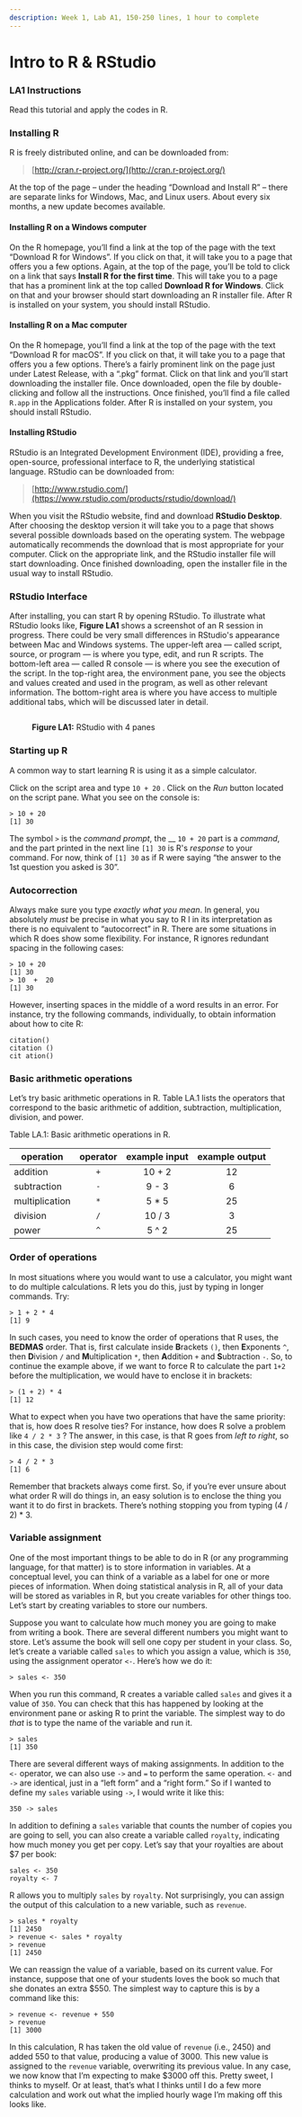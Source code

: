```yaml
---
description: Week 1, Lab A1, 150-250 lines, 1 hour to complete
---
```


# Intro to R & RStudio

### LA1 Instructions

Read this tutorial and apply the codes in R.

### Installing R

R is freely distributed online, and can be downloaded from:

> [http://cran.r-project.org/](http://cran.r-project.org/)

At the top of the page – under the heading “Download and Install R” – there are separate links for Windows, Mac, and Linux users. About every six months, a new update becomes available.&#x20;

#### Installing R on a Windows computer

On the R homepage, you’ll find a link at the top of the page with the text “Download R for Windows”. If you click on that, it will take you to a page that offers you a few options. Again, at the top of the page, you’ll be told to click on a link that says **Install R for the first time**. This will take you to a page that has a prominent link at the top called **Download R for Windows**. Click on that and your browser should start downloading an R installer file. After R is installed on your system, you should install RStudio.

#### Installing R on a Mac computer

On the R homepage, you’ll find a link at the top of the page with the text “Download R for macOS”. If you click on that, it will take you to a page that offers you a few options. There’s a fairly prominent link on the page just under Latest Release, with a “.pkg” format. Click on that link and you’ll start downloading the installer file. Once downloaded, open the file by double-clicking and follow all the instructions. Once finished, you’ll find a file called `R.app` in the Applications folder.  After R is installed on your system, you should install RStudio.

#### Installing RStudio

RStudio is an Integrated Development Environment (IDE), providing a free, open-source, professional interface to R, the underlying statistical language. RStudio can be downloaded from:

> [http://www.rstudio.com/](https://www.rstudio.com/products/rstudio/download/)

When you visit the RStudio website, find and download **RStudio Desktop**. After choosing the desktop version it will take you to a page that shows several possible downloads based on the operating system. The webpage automatically recommends the download that is most appropriate for your computer. Click on the appropriate link, and the RStudio installer file will start downloading. Once finished downloading, open the installer file in the usual way to install RStudio.&#x20;

### RStudio Interface

After installing, you can start R by opening RStudio. To illustrate what RStudio looks like, **Figure LA1** shows a screenshot of an R session in progress. There could be very small differences in RStudio's appearance between Mac and Windows systems. The upper-left area — called script, source, or program — is where you type, edit, and run R scripts. The bottom-left area — called R console — is where you see the execution of the script. In the top-right area, the environment pane, you see the objects and values created and used in the program, as well as other relevant information. The bottom-right area is where you have access to multiple additional tabs, which will be discussed later in detail.

<figure><img src="../../.gitbook/assets/rstudio_interface.png" alt=""><figcaption><p><strong>Figure LA1:</strong> RStudio with 4 panes</p></figcaption></figure>

### Starting up R

A common way to start learning R is using it as a simple calculator.&#x20;

Click on the script area and type `10 + 20` . Click on the _Run_ button located on the script pane. What you see on the console is:

```
> 10 + 20
[1] 30
```

The symbol `>` is the _command prompt_, the __ `10 + 20` part is a _command_, and the part printed in the next line `[1] 30`  is R's _response_ to your command. For now, think of `[1] 30` as if R were saying “the answer to the 1st question you asked is 30”.

### Autocorrection

Always make sure you type _exactly what you mean_. In general, you absolutely _must_ be precise in what you say to R l in its interpretation as there is no equivalent to “autocorrect” in R. There are some situations in which R does show some flexibility. For instance, R ignores redundant spacing in the following cases:

```
> 10 + 20
[1] 30
> 10  +  20
[1] 30
```

However, inserting spaces in the middle of a word results in an error.  For instance, try the following commands, individually, to obtain information about how to cite R:

```
citation()
citation ()
cit ation()
```

### Basic arithmetic operations

Let’s try basic arithmetic operations in R. Table LA.1 lists the operators that correspond to the basic arithmetic of addition, subtraction, multiplication, division, and power.

Table LA.1: Basic arithmetic operations in R.

| operation      | operator | example input | example output |
| -------------- | :------: | :-----------: | :------------: |
| addition       |    `+`   |     10 + 2    |       12       |
| subtraction    |    `-`   |     9 - 3     |        6       |
| multiplication |    `*`   |     5 \* 5    |       25       |
| division       |    `/`   |     10 / 3    |        3       |
| power          |    `^`   |     5 ^ 2     |       25       |

### Order of operations

In most situations where you would want to use a calculator, you might want to do multiple calculations. R lets you do this, just by typing in longer commands. Try:

```
> 1 + 2 * 4
[1] 9
```

In such cases, you need to know the order of operations that R uses, the **BEDMAS** order. That is, first calculate inside **B**rackets `()`, then **E**xponents `^`, then **D**ivision `/` and **M**ultiplication `*`, then **A**ddition `+` and **S**ubtraction `-`. So, to continue the example above, if we want to force R to calculate the part `1+2` before the multiplication, we would have to enclose it in brackets:

```
> (1 + 2) * 4
[1] 12 
```

What to expect when you have two operations that have the same priority: that is, how does R resolve ties? For instance, how does R solve a problem like `4 / 2 * 3` ? The answer, in this case, is that R goes from _left to right_, so in this case, the division step would come first:

```
> 4 / 2 * 3
[1] 6
```

Remember that brackets always come first. So, if you’re ever unsure about what order R will do things in, an easy solution is to enclose the thing you want it to do first in brackets. There’s nothing stopping you from typing (4 / 2) \* 3.&#x20;

### Variable assignment

One of the most important things to be able to do in R (or any programming language, for that matter) is to store information in variables. At a conceptual level, you can think of a variable as a label for one or more pieces of information. When doing statistical analysis in R, all of your data will be stored as variables in R, but you create variables for other things too. Let’s start by creating variables to store our numbers.&#x20;

Suppose you want to calculate how much money you are going to make from writing a book. There are several different numbers you might want to store. Let’s assume the book will sell one copy per student in your class. So, let’s create a variable called `sales` to which you assign a value, which is `350`, using the assignment operator `<-`. Here’s how we do it:

```
> sales <- 350
```

When you run this command, R creates a variable called `sales` and gives it a value of `350`. You can check that this has happened by looking at the environment pane or asking R to print the variable. The simplest way to do _that_ is to type the name of the variable and run it.

```
> sales
[1] 350
```

There are several different ways of making assignments. In addition to the `<-` operator, we can also use `->` and `=` to perform the same operation. `<-` and `->` are identical, just in a “left form” and a “right form.” So if I wanted to define my `sales` variable using `->`, I would write it like this:

```
350 -> sales
```

In addition to defining a `sales` variable that counts the number of copies you are going to sell, you can also create a variable called `royalty`, indicating how much money you get per copy. Let’s say that your royalties are about $7 per book:

```
sales <- 350
royalty <- 7
```

R allows you to multiply `sales` by `royalty`. Not surprisingly, you can assign the output of this calculation to a new variable, such as `revenue`.

```
> sales * royalty
[1] 2450
> revenue <- sales * royalty
> revenue
[1] 2450
```

&#x20;We can reassign the value of a variable, based on its current value. For instance, suppose that one of your students loves the book so much that she donates an extra $550. The simplest way to capture this is by a command like this:

```
> revenue <- revenue + 550
> revenue
[1] 3000
```

In this calculation, R has taken the old value of `revenue` (i.e., 2450) and added 550 to that value, producing a value of 3000. This new value is assigned to the `revenue` variable, overwriting its previous value. In any case, we now know that I’m expecting to make $3000 off this. Pretty sweet, I thinks to myself. Or at least, that’s what I thinks until I do a few more calculation and work out what the implied hourly wage I’m making off this looks like.
